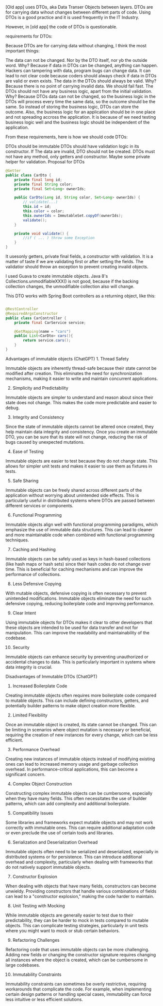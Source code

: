 [Old app] uses DTOs, aka Data Transer Objects between layers. DTOs are for carrying data wihout changes between different parts of code. Using DTOs is a good practice and it is used frequently in the IT Industry.

However, in [old app] the code of DTOs is questionable.

requirements for DTOs:

Because DTOs are for carrying data without changing, I think the most important things:

The data can not be changed. Nor by the DTO itself, nor yb the outside word.
Why? Because if data in DTOs can be changed, anything can happen. Hackers can tampering with data, program bugs can change data.
It can lead to not clear code because coders should always check if data in DTOs are valid or even exists.
The data in the DTOs should always be valid.
Why? Because there is no point of carrying invalid data. We should fail fast.
The DTOs should not have any business logic, apart from the initial validation.
Why? Because DTOs data can not be changed, so the business logic in the DTOs will process every time the same data, so the outcome should be the same. So instead of storing the business logic, DTOs can store the outcome.
Also, the business logic for an application should be in one place and not spreading accross the application. It is because of we need testing business logic well and the business logic should be independent of the application.

From these requirements, here is how we should code DTOs:

DTOs should be immutable
DTOs should have validation logic in its constructor. If The data are invalid, DTO should not be created.
DTOs must not have any method, only getters and constructor. Maybe some private helper for validation.
Proposal for DTOs

```java
@Getter
public class CarDto {
    private final long id;
    private final String color;
    private final Set<Long> ownerIds;

    public CarDto(Long id, String color, Set<Long> ownerIds) {
        // validate(...)
        this.id = id;
        this.color = color;
        this.ownerIds = ImmutableSet.copyOf(ownerIds);
        validate();
    }

    private void validate() {
        //if ( ... ) throw some Exception
    }
}
```



It usesonly getters, private final fields, a constructor with validation. It is a matter of taste if we are validating first or after setting the fields. The validatior should throw an exception to prevent creating invalid objects.

I used Guava to create immutable objects. Java 8's Collections.unmodifiableXXX() is not good, because if the backing collection changes, the unmodifiable collection also will change.

This DTO works with Spring Boot controllers as a returning object, like this:

```java

@RestController
@RequiredArgsConstructor
public class CarController {
    private final CarService service;

    @GetMapping(name = "cars")
    public List<CarDto> cars(){
        return service.cars();
    }
}
```



Advantages of immutable objects (ChatGPT)
1. Thread Safety

Immutable objects are inherently thread-safe because their state cannot be modified after creation. This eliminates the need for synchronization mechanisms, making it easier to write and maintain concurrent applications.

2. Simplicity and Predictability

Immutable objects are simpler to understand and reason about since their state does not change. This makes the code more predictable and easier to debug.

3. Integrity and Consistency

Since the state of immutable objects cannot be altered once created, they help maintain data integrity and consistency. Once you create an immutable DTO, you can be sure that its state will not change, reducing the risk of bugs caused by unexpected mutations.

4. Ease of Testing

Immutable objects are easier to test because they do not change state. This allows for simpler unit tests and makes it easier to use them as fixtures in tests.

5. Safe Sharing

Immutable objects can be freely shared across different parts of the application without worrying about unintended side effects. This is particularly useful in distributed systems where DTOs are passed between different services or components.

6. Functional Programming

Immutable objects align well with functional programming paradigms, which emphasize the use of immutable data structures. This can lead to cleaner and more maintainable code when combined with functional programming techniques.

7. Caching and Hashing

Immutable objects can be safely used as keys in hash-based collections (like hash maps or hash sets) since their hash codes do not change over time. This is beneficial for caching mechanisms and can improve the performance of collections.

8. Less Defensive Copying

With mutable objects, defensive copying is often necessary to prevent unintended modifications. Immutable objects eliminate the need for such defensive copying, reducing boilerplate code and improving performance.

9. Clear Intent

Using immutable objects for DTOs makes it clear to other developers that these objects are intended to be used for data transfer and not for manipulation. This can improve the readability and maintainability of the codebase.

10. Security

Immutable objects can enhance security by preventing unauthorized or accidental changes to data. This is particularly important in systems where data integrity is crucial.




Disadvantages of Immutable DTOs (ChatGPT)




1. Increased Boilerplate Code

Creating immutable objects often requires more boilerplate code compared to mutable objects. This can include defining constructors, getters, and potentially builder patterns to make object creation more flexible.

2. Limited Flexibility

Once an immutable object is created, its state cannot be changed. This can be limiting in scenarios where object mutation is necessary or beneficial, requiring the creation of new instances for every change, which can be less efficient.

3. Performance Overhead

Creating new instances of immutable objects instead of modifying existing ones can lead to increased memory usage and garbage collection overhead. In performance-critical applications, this can become a significant concern.

4. Complex Object Construction

Constructing complex immutable objects can be cumbersome, especially when they have many fields. This often necessitates the use of builder patterns, which can add complexity and additional boilerplate.

5. Compatibility Issues

Some libraries and frameworks expect mutable objects and may not work correctly with immutable ones. This can require additional adaptation code or even preclude the use of certain tools and libraries.

6. Serialization and Deserialization Overhead

Immutable objects often need to be serialized and deserialized, especially in distributed systems or for persistence. This can introduce additional overhead and complexity, particularly when dealing with frameworks that do not natively support immutable objects.

7. Constructor Explosion

When dealing with objects that have many fields, constructors can become unwieldy. Providing constructors that handle various combinations of fields can lead to a "constructor explosion," making the code harder to maintain.

8. Unit Testing with Mocking

While immutable objects are generally easier to test due to their predictability, they can be harder to mock in tests compared to mutable objects. This can complicate testing strategies, particularly in unit tests where you might want to mock or stub certain behaviors.

9. Refactoring Challenges

Refactoring code that uses immutable objects can be more challenging. Adding new fields or changing the constructor signature requires changing all instances where the object is created, which can be cumbersome in large codebases.

10. Immutability Constraints

Immutability constraints can sometimes be overly restrictive, requiring workarounds that complicate the code. For example, when implementing certain design patterns or handling special cases, immutability can force less intuitive or less efficient solutions.